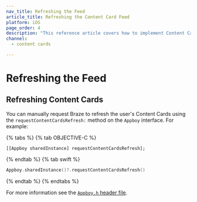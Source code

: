 ```yaml
---
nav_title: Refreshing the Feed
article_title: Refreshing the Content Card Feed
platform: iOS
page_order: 4
description: "This reference article covers how to implement Content Card refreshing in your iOS application."
channel:
  - content cards

---
```


# Refreshing the Feed

## Refreshing Content Cards

You can manually request Braze to refresh the user's Content Cards using the `requestContentCardsRefresh:` method on the `Appboy` interface. For example:

{% tabs %}
{% tab OBJECTIVE-C %}

```objc
[[Appboy sharedInstance] requestContentCardsRefresh];
```

{% endtab %}
{% tab swift %}

```swift
Appboy.sharedInstance()?.requestContentCardsRefresh()
```

{% endtab %}
{% endtabs %}

For more information see the [`Appboy.h` header file](https://github.com/Appboy/appboy-ios-sdk/blob/master/AppboyKit/include/Appboy.h).
